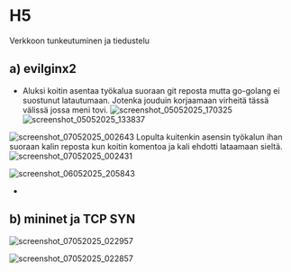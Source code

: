 # H5
Verkkoon tunkeutuminen ja tiedustelu

## a) evilginx2
- Aluksi koitin asentaa työkalua suoraan git reposta mutta go-golang ei suostunut latautumaan. Jotenka jouduin korjaamaan virheitä tässä välissä jossa meni tovi. ![screenshot_05052025_170325](https://github.com/user-attachments/assets/de1a6117-ac54-4eb4-a9d3-bc6d7bedbdf4)![screenshot_05052025_133837](https://github.com/user-attachments/assets/2b19c290-a578-47d8-80ee-cd4b2d857d38)

![screenshot_07052025_002643](https://github.com/user-attachments/assets/6ac3d369-e60f-46ad-9628-d69cb640cca0)
Lopulta kuitenkin asensin työkalun ihan suoraan kalin reposta kun koitin komentoa ja kali ehdotti lataamaan sieltä.![screenshot_07052025_002431](https://github.com/user-attachments/assets/7e2f70bf-414b-4689-a75b-ed78edbefff3)

![screenshot_06052025_205843](https://github.com/user-attachments/assets/6584a7d1-eeab-4eb3-a4fc-5a84cbc58a5a)

- 

## b) mininet ja TCP SYN
![screenshot_07052025_022957](https://github.com/user-attachments/assets/e0e2c926-8fe5-4029-9749-259fbab33d6b)

![screenshot_07052025_022857](https://github.com/user-attachments/assets/d829afe8-6486-46d9-9cb0-cb00a3c15444)
